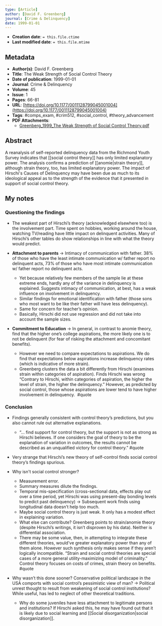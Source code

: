```yaml
---
type: [Article]
author: [David F. Greenberg]
journal: [Crime & Delinquency]
date: 1999-01-01
---
```


* **Creation date**: `= this.file.ctime`
* **Last modified date**: `= this.file.mtime`

## Metadata

* **Author(s)**: David F. Greenberg
* **Title**: The Weak Strength of Social Control Theory
* **Date of publication**: 1999-01-01
* **Journal**: Crime & Delinquency
* **Volume**: 45
* **Issue**: 1
* **Pages**: 66-81
* **URL**: [https://doi.org/10.1177/0011128799045001004](https://doi.org/10.1177/0011128799045001004)
* **Tags**: #comps_exam, #crim512, #social_control, #theory_advancement
* **PDF Attachments**:
  * [Greenberg_1999_The Weak Strength of Social Control Theory.pdf](zotero://open-pdf/library/items/NFZ25JDA)

## Abstract

A reanalysis of self-reported delinquency data from the Richmond Youth Survey indicates that [[social control theory]] has only limited explanatory power. The analysis confirms a prediction of [[anomie|strain theory]], although strain theory, too, has limited explanatory power. The impact of Hirschi's Causes of Delinquency may have been due as much to its ideological appeal as to the strength of the evidence that it presented in support of social control theory.

## My notes

### Questioning the findings

* The weakest part of Hirschi’s theory (acknowledged elsewhere too) is the involvement part. Time spent on hobbies, working around the house, watching TV/reading have little impact on delinquent activities. Many of Hirschi’s other tables do show relationships in line with what the theory would predict.  

- **Attachment to parents** -> Intimacy of communication with father. 38% of those who have the least intimate communication w/ father report no delinquent acts, 73% of those who have most intimate communication w/ father report no delinquent acts.
	- Yet because relatively few members of the sample lie at these extreme ends, hardly any of the variance in delinquency is explained. Suggests intimacy of communication, at best, has a weak influence on involvement in delinquency.
	- Similar findings for emotional identification with father (those sons who most want to be like their father will have less delinquency).
	- Same for concern for teacher’s opinion.
	- Basically, Hirschi did not use regression and did not take into account the sample sizes.
    
- **Commitment to Education** -> In general, in contrast to anomie theory, find that the higher one’s college aspirations, the more likely one is to not be delinquent (for fear of risking the attachment and concomitant benefits).
	- However we need to compare expectations to aspirations. We do find that expectations below aspirations increase delinquency rates (which is indicative of more strain).
	- Greenberg clusters the data a bit differently from Hirschi (examines strain within categories of aspiration). Finds Hirschi was wrong “Contrary to Hirschi, within categories of aspiration, the higher the level of strain, the higher the delinquency.” However, as predicted by social control, those whose aspirations are lower tend to have higher involvement in delinquency.  #quote 

### Conclusion

* Findings generally consistent with control theory’s predictions, but you also cannot rule out alternative explanations.
	* “... find support for control theory, but the support is not as strong as Hirschi believes. If one considers the goal of theory to be the explanation of variation in outcomes, the results cannot be described as an unqualified victory for control theory.” #quote 
	  
* Very strange that Hirschi’s new theory of self-control finds social control theory’s findings spurious.
  
* Why isn't social control stronger?
	* Measurement error.
	* Summary measures dilute the findings.
	* Temporal mis-specification (cross-sectional data, effects play out over a time period, yet Hirschi was using present-day bonding levels to predict past delinquency) -> Subsequent work finds using longitudinal data doesn’t help too much.
	* Maybe social control theory is just weak. It only has a modest effect in explaining variation.
	* What else can contribute? Greenberg points to strain/anomie theory (despite Hirschi’s writings, it isn’t disproven by his data). Neither is differential association.
	* There may be some value, then, in attempting to integrate these different theories, would’ve greater explanatory power than any of them alone. However such synthesis only makes sense if they aren’t logically incompatible. “Strain and social control theories are special cases of a more general utility-maximizing model of criminality.” Control theory focuses on costs of crimes, strain theory on benefits. #quote 
	  
* Why wasn’t this done sooner? Conservative political landscape in the USA comports with social control’s pessimistic view of man? -> Political unrest thought to result from weakening of social control institutions? While useful, has led to neglect of other theoretical traditions.
	* Why do some juveniles have less attachment to legitimate persons and institutions? If Hirschi asked this, he may have found out that it is likely due to social learning and [[Social disorganization|social disorganization]].